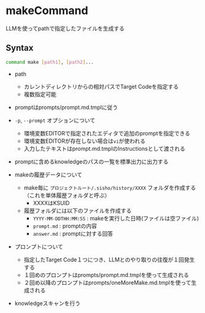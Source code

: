 # makeCommand

LLMを使ってpathで指定したファイルを生成する

## Syntax

```bash
command make [path1], [path2]...
```

* path
  * カレントディレクトリからの相対パスでTarget Codeを指定する
  * 複数指定可能

* promptはprompts/prompt.md.tmplに従う
* `-p`, `--prompt` オプションについて
  * 環境変数EDITORで指定されたエディタで追加のpromptを指定できる
  * 環境変数EDITORが存在しない場合は`vi`が使われる
  * 入力したテキストはprompt.md.tmplのInstructionsとして渡される
* promptに含めるknowledgeのパスの一覧を標準出力に出力する
* makeの履歴データについて
  * make毎に `プロジェクトルート/.sisho/history/XXXX` フォルダを作成する（これを単体履歴フォルダと呼ぶ）
    * XXXXはKSUID
  * 履歴フォルダには以下のファイルを作成する
    * `YYYY-MM-DDTHH:MM:SS` : makeを実行した日時(ファイルは空ファイル)
    * `prompt.md` : promptの内容
    * `answer.md` : promptに対する回答
* プロンプトについて
  * 指定したTarget Code１つにつき、LLMとのやり取りの往復が１回発生する
  * １回めのプロンプトはprompts/prompt.md.tmplを使って生成される
  * ２回め以降のプロンプトはprompts/oneMoreMake.md.tmplを使って生成される
* knowledgeスキャンを行う
